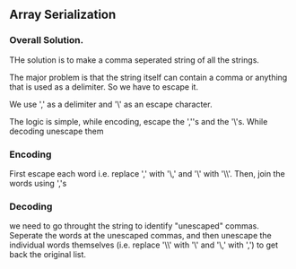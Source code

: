 ## Array Serialization

### Overall Solution.
THe solution is to make a comma seperated string of all the strings. 

The major problem is that the string itself can contain a comma or anything that is used as a delimiter. So we have to escape it.

We use ',' as a delimiter and '\\' as an escape character. 

The logic is simple, while encoding, escape the ',''s  and the '\\'s. While decoding unescape them

### Encoding

First escape each word i.e. replace ',' with '\\,' and '\\' with '\\\\'. 
Then, join the words using ','s

### Decoding

we need to go throught the string to identify "unescaped" commas.  Seperate the words at the unescaped commas, and then 
unescape the individual words themselves (i.e. replace '\\\\' with '\\' and '\\,' with ',') to get back the original list. 


